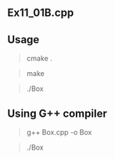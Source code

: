 Ex11_01B.cpp 
------------------------------------------------------

Usage
-----

> cmake .

> make

> ./Box

Using G++ compiler
------------------

> g++ Box.cpp -o Box

> ./Box
